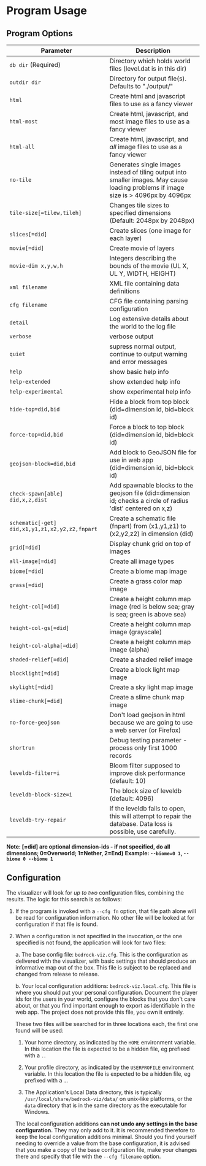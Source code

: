 # Program Usage 

## Program Options
| Parameter                                      | Description                                                  |
|------------------------------------------------|--------------------------------------------------------------|
| `db dir` (Required)                            | Directory which holds world files (level.dat is in this dir) |
| `outdir dir`                                   | Directory for output file(s). Defaults to "./output/" |
| `html`                                         | Create html and javascript files to use as a fancy viewer |
| `html-most`                                    | Create html, javascript, and most image files to use as a fancy viewer |
| `html-all`                                     | Create html, javascript, and *all* image files to use as a fancy viewer |
| `no-tile`                                      | Generates single images instead of tiling output into smaller images. May cause loading problems if image size is > 4096px by 4096px |
| `tile-size[=tilew,tileh]`                      | Changes tile sizes to specified dimensions (Default: 2048px by 2048px) |
| `slices[=did]`                                 | Create slices (one image for each layer) |
| `movie[=did]`                                  | Create movie of layers |
| `movie-dim x,y,w,h`                            | Integers describing the bounds of the movie (UL X, UL Y, WIDTH, HEIGHT) |
| `xml filename`                                 | XML file containing data definitions |
| `cfg filename`                                 | CFG file containing parsing configuration |
| `detail`                                       | Log extensive details about the world to the log file |
| `verbose`                                      | verbose output |
| `quiet`                                        | supress normal output, continue to output warning and error messages |
| `help`                                         | show basic help info |
| `help-extended`                                | show extended help info |
| `help-experimental`                            | show experimental help info |
| `hide-top=did,bid`                             | Hide a block from top block (did=dimension id, bid=block id) |
| `force-top=did,bid`                            | Force a block to top block (did=dimension id, bid=block id) |
| `geojson-block=did,bid`                        | Add block to GeoJSON file for use in web app (did=dimension id, bid=block id) |
| `check-spawn[able] did,x,z,dist`               | Add spawnable blocks to the geojson file (did=dimension id; checks a circle of radius 'dist' centered on x,z) |
| `schematic[-get] did,x1,y1,z1,x2,y2,z2,fnpart` | Create a schematic file (fnpart) from (x1,y1,z1) to (x2,y2,z2) in dimension (did) |
| `grid[=did]`                                   | Display chunk grid on top of images |
| `all-image[=did]`                              | Create all image types |
| `biome[=did]`                                  | Create a biome map image |
| `grass[=did]`                                  | Create a grass color map image |
| `height-col[=did]`                             | Create a height column map image (red is below sea; gray is sea; green is above sea) |
| `height-col-gs[=did]`                          | Create a height column map image (grayscale) |
| `height-col-alpha[=did]`                       | Create a height column map image (alpha) |
| `shaded-relief[=did]`                          | Create a shaded relief image |
| `blocklight[=did]`                             | Create a block light map image |
| `skylight[=did]`                               | Create a sky light map image |
| `slime-chunk[=did]`                            | Create a slime chunk map image |
| `no-force-geojson`                             | Don't load geojson in html because we are going to use a web server (or Firefox) |
| `shortrun`                                     | Debug testing parameter - process only first 1000 records |
| `leveldb-filter=i`                             | Bloom filter supposed to improve disk performance (default: 10) |
| `leveldb-block-size=i`                         | The block size of leveldb (default: 4096) |
| `leveldb-try-repair`                           | If the leveldb fails to open, this will attempt to repair the database. Data loss is possible, use carefully. |

**Note: [=did] are optional dimension-ids - if not specified, do all dimensions; 0=Overworld; 1=Nether, 2=End)**
**Example: `--biome=0 1`, `--biome 0 --biome 1`**

## Configuration

The visualizer will look for *up to two* configuration files, combining the results.
The logic for this search is as follows:

1. If the program is invoked with a `--cfg fn` option, that file path alone will be read for configuration information.
No other file will be looked at for configuration if that file is found.

2. When a configuration is not specified in the invocation, or the one specified is not found, the application will look for two files:

   a. The base config file: `bedrock-viz.cfg`. This is the configuration as delivered with the visualizer, with basic settings that should produce an informative map out of the box. This file is subject to be replaced and changed from release to release.

   b. Your local configuration additions: `bedrock-viz.local.cfg`. This file is where you should put your personal configuration. Document the player ids for the users in your world, configure the blocks that you don't care about, or that you find important enough to export as identifiable in the web app. The project does not provide this file, you own it entirely.

   These two files will be searched for in three locations each, the first one found will be used:

      1. Your home directory, as indicated by the `HOME` environment variable. In this location the file is expected to be a hidden file, eg prefixed with a `.`.

      2. Your profile directory, as indicated by the `USERPROFILE` environment variable.  In this location the file is expected to be a hidden file, eg prefixed with a `.`.

      3. The Application's Local Data directory, this is typically  `/usr/local/share/bedrock-viz/data/` on unix-like platforms, or the `data` directory that is in the same directory as the executable for Windows.

   The local configuration additions **can not undo any settings in the base configuration.** They may only add to it. It is recommended therefore to keep the local configuration additions minimal. Should you find yourself needing to override a value from the base configuration, it is advised that you make a copy of the base configuration file, make your changes there and specify that file with the `--cfg filename` option.
